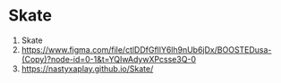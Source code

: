 # Skate

1. Skate
2. https://www.figma.com/file/ctlDDfGfllY6lh9nUb6jDx/BOOSTEDusa-(Copy)?node-id=0-1&t=YQIwAdywXPcsse3Q-0
3. https://nastyxaplay.github.io/Skate/
